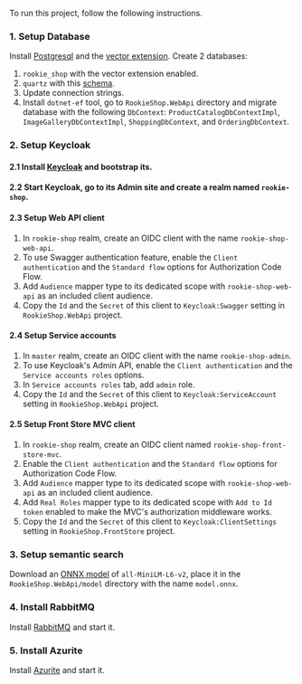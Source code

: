 To run this project, follow the following instructions.

### 1. Setup Database

Install [Postgresql](https://www.postgresql.org/) and the [vector extension](https://github.com/pgvector/pgvector). Create 2 databases:
1. `rookie_shop` with the vector extension enabled. 
2. `quartz` with this [schema](https://github.com/quartznet/quartznet/blob/main/database/tables/tables_postgres.sql).
3. Update connection strings.
4. Install `dotnet-ef` tool, go to `RookieShop.WebApi` directory and migrate database with the following `DbContext`: `ProductCatalogDbContextImpl`, `ImageGalleryDbContextImpl`, `ShoppingDbContext`, and `OrderingDbContext`.

### 2. Setup Keycloak

#### 2.1 Install [Keycloak](https://www.keycloak.org/) and bootstrap its.

#### 2.2 Start Keycloak, go to its Admin site and create a realm named `rookie-shop`.

#### 2.3 Setup Web API client

1. In `rookie-shop` realm, create an OIDC client with the name `rookie-shop-web-api`.
2. To use Swagger authentication feature, enable the `Client authentication` and the `Standard flow` options for Authorization Code Flow.
3. Add `Audience` mapper type to its dedicated scope with `rookie-shop-web-api` as an included client audience.
4. Copy the `Id` and the `Secret` of this client to `Keycloak:Swagger` setting in `RookieShop.WebApi` project.

#### 2.4 Setup Service accounts

1. In `master` realm, create an OIDC client with the name `rookie-shop-admin`.
2. To use Keycloak's Admin API, enable the `Client authentication` and the `Service accounts roles` options.
3. In `Service accounts roles` tab, add `admin` role.
4. Copy the `Id` and the `Secret` of this client to `Keycloak:ServiceAccount` setting in `RookieShop.WebApi` project.

#### 2.5 Setup Front Store MVC client

1. In `rookie-shop` realm, create an OIDC client named `rookie-shop-front-store-mvc`.
2. Enable the `Client authentication` and the `Standard flow` options for Authorization Code Flow.
3. Add `Audience` mapper type to its dedicated scope with `rookie-shop-web-api` as an included client audience.
4. Add `Real Roles` mapper type to its dedicated scope with `Add to Id token` enabled to make the MVC's authorization middleware works.  
5. Copy the `Id` and the `Secret` of this client to `Keycloak:ClientSettings` setting in `RookieShop.FrontStore` project.

### 3. Setup semantic search

Download an [ONNX model](https://huggingface.co/onnx-models/all-MiniLM-L6-v2-onnx) of `all-MiniLM-L6-v2`, place it in the `RookieShop.WebApi/model` directory with the name `model.onnx`.

### 4. Install RabbitMQ

Install [RabbitMQ](https://www.rabbitmq.com/) and start it.

### 5. Install Azurite

Install [Azurite](https://learn.microsoft.com/en-us/azure/storage/common/storage-use-azurite?tabs=visual-studio%2Cblob-storage) and start it.